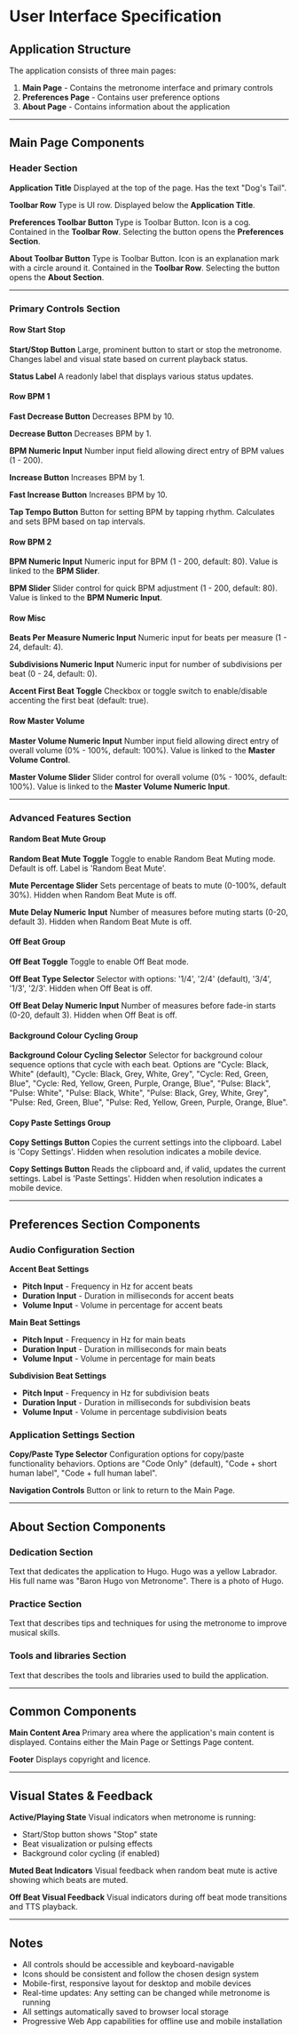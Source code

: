 # User Interface Specification

## Application Structure

The application consists of three main pages:
1. **Main Page** - Contains the metronome interface and primary controls
2. **Preferences Page** - Contains user preference options
2. **About Page** - Contains information about the application

---

## Main Page Components

### Header Section

**Application Title**
Displayed at the top of the page. Has the text "Dog's Tail".

**Toolbar Row**
Type is UI row. Displayed below the **Application Title**.

**Preferences Toolbar Button**
Type is Toolbar Button. Icon is a cog. Contained in the **Toolbar Row**. Selecting the button opens the **Preferences Section**.

**About Toolbar Button**
Type is Toolbar Button. Icon is an explanation mark with a circle around it. Contained in the **Toolbar Row**. Selecting the button opens the **About Section**.

---

### Primary Controls Section

#### Row Start Stop

**Start/Stop Button**
Large, prominent button to start or stop the metronome. Changes label and visual state based on current playback status.

**Status Label**
A readonly label that displays various status updates.

#### Row BPM 1

**Fast Decrease Button**
Decreases BPM by 10.

**Decrease Button**
Decreases BPM by 1.

**BPM Numeric Input**
Number input field allowing direct entry of BPM values (1 - 200).

**Increase Button**
Increases BPM by 1.

**Fast Increase Button**
Increases BPM by 10.

**Tap Tempo Button**
Button for setting BPM by tapping rhythm. Calculates and sets BPM based on tap intervals.

#### Row BPM 2

**BPM Numeric Input**
Numeric input for BPM (1 - 200, default: 80). Value is linked to the **BPM Slider**.

**BPM Slider**
Slider control for quick BPM adjustment (1 - 200, default: 80). Value is linked to the **BPM Numeric Input**.

#### Row Misc

**Beats Per Measure Numeric Input**
Numeric input for beats per measure (1 - 24, default: 4).

**Subdivisions Numeric Input**
Numeric input for number of subdivisions per beat (0 - 24, default: 0).

**Accent First Beat Toggle**
Checkbox or toggle switch to enable/disable accenting the first beat (default: true).

#### Row Master Volume

**Master Volume Numeric Input**
Number input field allowing direct entry of overall volume (0% - 100%, default: 100%). Value is linked to the **Master Volume Control**.

**Master Volume Slider**
Slider control for overall volume (0% - 100%, default: 100%). Value is linked to the **Master Volume Numeric Input**.

---

### Advanced Features Section

#### Random Beat Mute Group

**Random Beat Mute Toggle**
Toggle to enable Random Beat Muting mode. Default is off. Label is 'Random Beat Mute'.

**Mute Percentage Slider**
Sets percentage of beats to mute (0-100%, default 30%). Hidden when Random Beat Mute is off.

**Mute Delay Numeric Input**
Number of measures before muting starts (0-20, default 3). Hidden when Random Beat Mute is off.

#### Off Beat Group

**Off Beat Toggle**
Toggle to enable Off Beat mode.

**Off Beat Type Selector**
Selector with options: '1/4', '2/4' (default), '3/4', '1/3', '2/3'. Hidden when Off Beat is off.

**Off Beat Delay Numeric Input**
Number of measures before fade-in starts (0-20, default 3). Hidden when Off Beat is off.

#### Background Colour Cycling Group

**Background Colour Cycling Selector**
Selector for background colour sequence options that cycle with each beat. Options are "Cycle: Black, White" (default), "Cycle: Black, Grey, White, Grey", "Cycle: Red, Green, Blue", "Cycle: Red, Yellow, Green, Purple, Orange, Blue", "Pulse: Black", "Pulse: White", "Pulse: Black, White", "Pulse: Black, Grey, White, Grey", "Pulse: Red, Green, Blue", "Pulse: Red, Yellow, Green, Purple, Orange, Blue".

#### Copy Paste Settings Group

**Copy Settings Button**
Copies the current settings into the clipboard. Label is 'Copy Settings'. Hidden when resolution indicates a mobile device.

**Copy Settings Button**
Reads the clipboard and, if valid, updates the current settings. Label is 'Paste Settings'. Hidden when resolution indicates a mobile device.

---

## Preferences Section Components

### Audio Configuration Section

**Accent Beat Settings**
- **Pitch Input** - Frequency in Hz for accent beats
- **Duration Input** - Duration in milliseconds for accent beats
- **Volume Input** - Volume in percentage for accent beats

**Main Beat Settings**
- **Pitch Input** - Frequency in Hz for main beats
- **Duration Input** - Duration in milliseconds for main beats
- **Volume Input** - Volume in percentage for main beats

**Subdivision Beat Settings**
- **Pitch Input** - Frequency in Hz for subdivision beats
- **Duration Input** - Duration in milliseconds for subdivision beats
- **Volume Input** - Volume in percentage subdivision beats

### Application Settings Section

**Copy/Paste Type Selector**
Configuration options for copy/paste functionality behaviors. Options are "Code Only" (default), "Code + short human label", "Code + full human label".

**Navigation Controls**
Button or link to return to the Main Page.

---

## About Section Components

### Dedication Section

Text that dedicates the application to Hugo. Hugo was a yellow Labrador. His full name was "Baron Hugo von Metronome". There is a photo of Hugo.

### Practice Section

Text that describes tips and techniques for using the metronome to improve musical skills.

### Tools and libraries Section

Text that describes the tools and libraries used to build the application.

---

## Common Components

**Main Content Area**
Primary area where the application's main content is displayed. Contains either the Main Page or Settings Page content.

**Footer**
Displays copyright and licence.

---

## Visual States & Feedback

**Active/Playing State**
Visual indicators when metronome is running:
- Start/Stop button shows "Stop" state
- Beat visualization or pulsing effects
- Background color cycling (if enabled)

**Muted Beat Indicators**
Visual feedback when random beat mute is active showing which beats are muted.

**Off Beat Visual Feedback**
Visual indicators during off beat mode transitions and TTS playback.

---

## Notes

- All controls should be accessible and keyboard-navigable
- Icons should be consistent and follow the chosen design system
- Mobile-first, responsive layout for desktop and mobile devices
- Real-time updates: Any setting can be changed while metronome is running
- All settings automatically saved to browser local storage
- Progressive Web App capabilities for offline use and mobile installation
